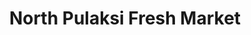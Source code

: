 ---
title: "North Pulaksi Fresh Market"
url: /chicago/north-pulaksi-fresh-market/
shop: supermarket
---